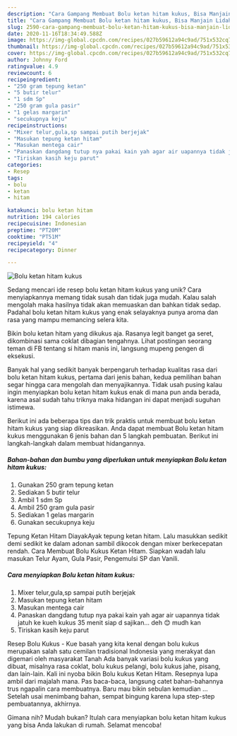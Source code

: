 ```yaml
---
description: "Cara Gampang Membuat Bolu ketan hitam kukus, Bisa Manjain Lidah"
title: "Cara Gampang Membuat Bolu ketan hitam kukus, Bisa Manjain Lidah"
slug: 2590-cara-gampang-membuat-bolu-ketan-hitam-kukus-bisa-manjain-lidah
date: 2020-11-16T18:34:49.588Z
image: https://img-global.cpcdn.com/recipes/027b59612a94c9ad/751x532cq70/bolu-ketan-hitam-kukus-foto-resep-utama.jpg
thumbnail: https://img-global.cpcdn.com/recipes/027b59612a94c9ad/751x532cq70/bolu-ketan-hitam-kukus-foto-resep-utama.jpg
cover: https://img-global.cpcdn.com/recipes/027b59612a94c9ad/751x532cq70/bolu-ketan-hitam-kukus-foto-resep-utama.jpg
author: Johnny Ford
ratingvalue: 4.9
reviewcount: 6
recipeingredient:
- "250 gram tepung ketan"
- "5 butir telur"
- "1 sdm Sp"
- "250 gram gula pasir"
- "1 gelas margarin"
- "secukupnya keju"
recipeinstructions:
- "Mixer telur,gula,sp sampai putih berjejak"
- "Masukan tepung ketan hitam"
- "Masukan mentega cair"
- "Panaskan dangdang tutup nya pakai kain yah agar air uapannya tidak jatuh ke kueh kukus 35 menit siap d sajikan... deh 😊 mudh kan"
- "Tiriskan kasih keju parut"
categories:
- Resep
tags:
- bolu
- ketan
- hitam

katakunci: bolu ketan hitam 
nutrition: 194 calories
recipecuisine: Indonesian
preptime: "PT20M"
cooktime: "PT51M"
recipeyield: "4"
recipecategory: Dinner

---
```



![Bolu ketan hitam kukus](https://img-global.cpcdn.com/recipes/027b59612a94c9ad/751x532cq70/bolu-ketan-hitam-kukus-foto-resep-utama.jpg)

Sedang mencari ide resep bolu ketan hitam kukus yang unik? Cara menyiapkannya memang tidak susah dan tidak juga mudah. Kalau salah mengolah maka hasilnya tidak akan memuaskan dan bahkan tidak sedap. Padahal bolu ketan hitam kukus yang enak selayaknya punya aroma dan rasa yang mampu memancing selera kita.

Bikin bolu ketan hitam yang dikukus aja. Rasanya legit banget ga seret, dikombinasi sama coklat dibagian tengahnya. Lihat postingan seorang teman di FB tentang si hitam manis ini, langsung mupeng pengen di eksekusi.

Banyak hal yang sedikit banyak berpengaruh terhadap kualitas rasa dari bolu ketan hitam kukus, pertama dari jenis bahan, kedua pemilihan bahan segar hingga cara mengolah dan menyajikannya. Tidak usah pusing kalau ingin menyiapkan bolu ketan hitam kukus enak di mana pun anda berada, karena asal sudah tahu triknya maka hidangan ini dapat menjadi suguhan istimewa.


Berikut ini ada beberapa tips dan trik praktis untuk membuat bolu ketan hitam kukus yang siap dikreasikan. Anda dapat membuat Bolu ketan hitam kukus menggunakan 6 jenis bahan dan 5 langkah pembuatan. Berikut ini langkah-langkah dalam membuat hidangannya.

<!--inarticleads1-->

##### Bahan-bahan dan bumbu yang diperlukan untuk menyiapkan Bolu ketan hitam kukus:

1. Gunakan 250 gram tepung ketan
1. Sediakan 5 butir telur
1. Ambil 1 sdm Sp
1. Ambil 250 gram gula pasir
1. Sediakan 1 gelas margarin
1. Gunakan secukupnya keju


Tepung Ketan Hitam DiayakAyak tepung ketan hitam. Lalu masukkan sedikit demi sedikit ke dalam adonan sambil dikocok dengan mixer berkecepatan rendah. Cara Membuat Bolu Kukus Ketan Hitam. Siapkan wadah lalu masukan Telur Ayam, Gula Pasir, Pengemulsi SP dan Vanili. 

<!--inarticleads2-->

##### Cara menyiapkan Bolu ketan hitam kukus:

1. Mixer telur,gula,sp sampai putih berjejak
1. Masukan tepung ketan hitam
1. Masukan mentega cair
1. Panaskan dangdang tutup nya pakai kain yah agar air uapannya tidak jatuh ke kueh kukus 35 menit siap d sajikan... deh 😊 mudh kan
1. Tiriskan kasih keju parut


Resep Bolu Kukus - Kue basah yang kita kenal dengan bolu kukus merupakan salah satu cemilan tradisional Indonesia yang merakyat dan digemari oleh masyarakat Tanah Ada banyak variasi bolu kukus yang dibuat, misalnya rasa coklat, bolu kukus pelangi, bolu kukus jahe, pisang, dan lain-lain. Kali ini nyoba bikin Bolu kukus Ketan Hitam. Resepnya lupa ambil dari majalah mana. Pas baca-baca, langsung catet bahan-bahannya trus ngapalin cara membuatnya. Baru mau bikin sebulan kemudian … Setelah usai menimbang bahan, sempat bingung karena lupa step-step pembuatannya, akhirnya. 

Gimana nih? Mudah bukan? Itulah cara menyiapkan bolu ketan hitam kukus yang bisa Anda lakukan di rumah. Selamat mencoba!
